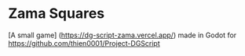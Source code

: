 # Zama Squares 
[A small game] (https://dg-script-zama.vercel.app/) made in Godot for  https://github.com/thien0001/Project-DGScript
